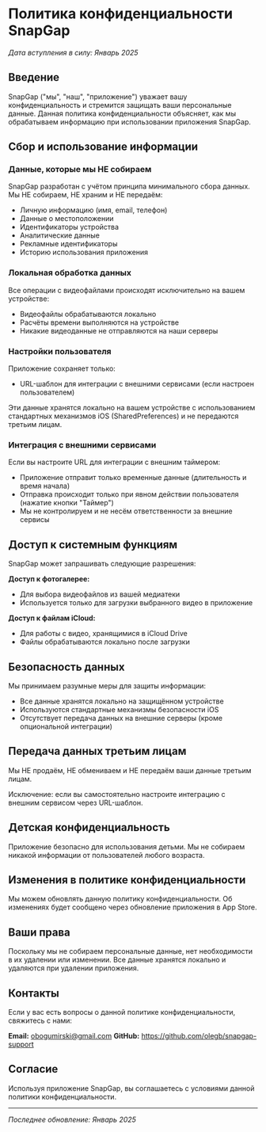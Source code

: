# Политика конфиденциальности SnapGap

*Дата вступления в силу: Январь 2025*

## Введение

SnapGap ("мы", "наш", "приложение") уважает вашу конфиденциальность и стремится защищать ваши персональные данные. Данная политика конфиденциальности объясняет, как мы обрабатываем информацию при использовании приложения SnapGap.

## Сбор и использование информации

### Данные, которые мы НЕ собираем

SnapGap разработан с учётом принципа минимального сбора данных. Мы НЕ собираем, НЕ храним и НЕ передаём:

- Личную информацию (имя, email, телефон)
- Данные о местоположении
- Идентификаторы устройства
- Аналитические данные
- Рекламные идентификаторы
- Историю использования приложения

### Локальная обработка данных

Все операции с видеофайлами происходят исключительно на вашем устройстве:

- Видеофайлы обрабатываются локально
- Расчёты времени выполняются на устройстве
- Никакие видеоданные не отправляются на наши серверы

### Настройки пользователя

Приложение сохраняет только:
- URL-шаблон для интеграции с внешними сервисами (если настроен пользователем)

Эти данные хранятся локально на вашем устройстве с использованием стандартных механизмов iOS (SharedPreferences) и не передаются третьим лицам.

### Интеграция с внешними сервисами

Если вы настроите URL для интеграции с внешним таймером:
- Приложение отправит только временные данные (длительность и время начала)
- Отправка происходит только при явном действии пользователя (нажатие кнопки "Таймер")
- Мы не контролируем и не несём ответственности за внешние сервисы

## Доступ к системным функциям

SnapGap может запрашивать следующие разрешения:

**Доступ к фотогалерее:**
- Для выбора видеофайлов из вашей медиатеки
- Используется только для загрузки выбранного видео в приложение

**Доступ к файлам iCloud:**
- Для работы с видео, хранящимися в iCloud Drive
- Файлы обрабатываются локально после загрузки

## Безопасность данных

Мы принимаем разумные меры для защиты информации:
- Все данные хранятся локально на защищённом устройстве
- Используются стандартные механизмы безопасности iOS
- Отсутствует передача данных на внешние серверы (кроме опциональной интеграции)

## Передача данных третьим лицам

Мы НЕ продаём, НЕ обмениваем и НЕ передаём ваши данные третьим лицам.

Исключение: если вы самостоятельно настроите интеграцию с внешним сервисом через URL-шаблон.

## Детская конфиденциальность

Приложение безопасно для использования детьми. Мы не собираем никакой информации от пользователей любого возраста.

## Изменения в политике конфиденциальности

Мы можем обновлять данную политику конфиденциальности. Об изменениях будет сообщено через обновление приложения в App Store.

## Ваши права

Поскольку мы не собираем персональные данные, нет необходимости в их удалении или изменении. Все данные хранятся локально и удаляются при удалении приложения.

## Контакты

Если у вас есть вопросы о данной политике конфиденциальности, свяжитесь с нами:

**Email:** obogumirski@gmail.com
**GitHub:** https://github.com/olegb/snapgap-support

## Согласие

Используя приложение SnapGap, вы соглашаетесь с условиями данной политики конфиденциальности.

---

*Последнее обновление: Январь 2025*